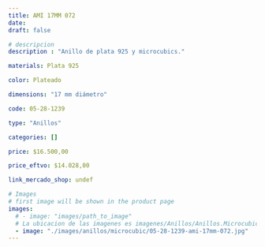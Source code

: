 ```yaml
---
title: AMI 17MM 072
date: 
draft: false

# descripcion
description : "Anillo de plata 925 y microcubics."

materials: Plata 925

color: Plateado

dimensions: "17 mm diámetro"

code: 05-28-1239

type: "Anillos"

categories: []

price: $16.500,00

price_eftvo: $14.028,00

link_mercado_shop: undef

# Images
# first image will be shown in the product page
images:
  # - image: "images/path_to_image"
  # La ubicacion de las imagenes es imagenes/Anillos/Anillos.Microcubic/05-28-1239-ami-17mm-072
  - image: "./images/anillos/microcubic/05-28-1239-ami-17mm-072.jpg"
---
```


